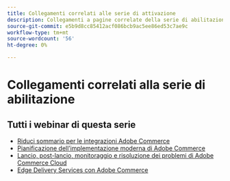 ```yaml
---
title: Collegamenti correlati alle serie di attivazione
description: Collegamenti a pagine correlate della serie di abilitazione da utilizzare su tutte le singole pagine
source-git-commit: e5b9d8cc85412acf086bcb9ac5ee86ed53c7ae9c
workflow-type: tm+mt
source-wordcount: '56'
ht-degree: 0%

---
```


# Collegamenti correlati alla serie di abilitazione

## Tutti i webinar di questa serie

* [Riduci sommario per le integrazioni Adobe Commerce](../enablement-series/lower-total-cost-of-owership-commerce-integrations.md)
* [Pianificazione dell’implementazione moderna di Adobe Commerce](../enablement-series/planning-the-modern-adobe-commerce-implementation.md)
* [Lancio, post-lancio, monitoraggio e risoluzione dei problemi di Adobe Commerce Cloud](../enablement-series/launch-post-launch-monitoring-and-troubleshooting.md)
* [Edge Delivery Services con Adobe Commerce](../enablement-series/edge-delivery-services-with-adobe-commerce.md)
